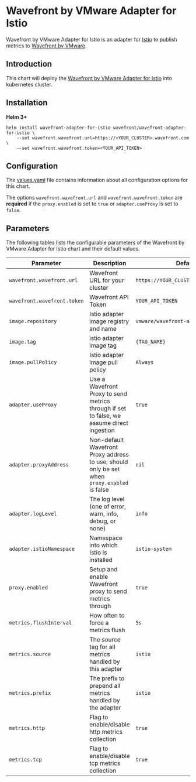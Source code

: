 # Wavefront by VMware Adapter for Istio

Wavefront by VMware Adapter for Istio is an adapter for [Istio](https://istio.io)
to publish metrics to [Wavefront by VMware](https://www.wavefront.com/).

## Introduction

This chart will deploy the [Wavefront by VMware Adapter for Istio](https://github.com/vmware/wavefront-adapter-for-istio/) into kubernetes cluster.

## Installation

**Helm 3+**

```
helm install wavefront-adapter-for-istio wavefront/wavefront-adapter-for-istio \
    --set wavefront.wavefront.url=https://<YOUR_CLUSTER>.wavefront.com \
    --set wavefront.wavefront.token=<YOUR_API_TOKEN>
```

## Configuration

The [values.yaml](./values.yaml) file contains information about all configuration
options for this chart.

The options `wavefront.wavefront.url` and `wavefront.wavefront.token` are **required** if the `proxy.enabled` is set to `true` or `adapter.useProxy` is set to `false`.


## Parameters

The following tables lists the configurable parameters of the Wavefront by VMware Adapter for Istio chart and their default values.

| Parameter | Description | Default |
| --- | --- | --- |
| `wavefront.wavefront.url` | Wavefront URL for your cluster | `https://YOUR_CLUSTER.wavefront.com` |
| `wavefront.wavefront.token` | Wavefront API Token | `YOUR_API_TOKEN` |
| `image.repository` | Istio adapter image registry and name | `vmware/wavefront-adapter-for-istio` |
| `image.tag` | istio adapter image tag | `{TAG_NAME}` |
| `image.pullPolicy` | Istio adapter image pull policy | `Always` |
| `adapter.useProxy` | Use a Wavefront Proxy to send metrics through if set to false, we assume direct ingestion | `true` |
| `adapter.proxyAddress` | Non-default Wavefront Proxy address to use, should only be set when `proxy.enabled` is false | `nil` |
| `adapter.logLevel` | The log level (one of error, warn, info, debug, or none) | `info` |
| `adapter.istioNamespace` | Namespace into which Istio is installed | `istio-system` |
| `proxy.enabled` | Setup and enable Wavefront proxy to send metrics through | `true` |
| `metrics.flushInterval` | How often to force a metrics flush | `5s` |
| `metrics.source` | The source tag for all metrics handled by this adapter | `istio` |
| `metrics.prefix` | The prefix to prepend all metrics handled by the adapter | `istio` |
| `metrics.http` | Flag to enable/disable http metrics collection | `true` |
| `metrics.tcp` | Flag to enable/disable tcp metrics collection | `true` |
